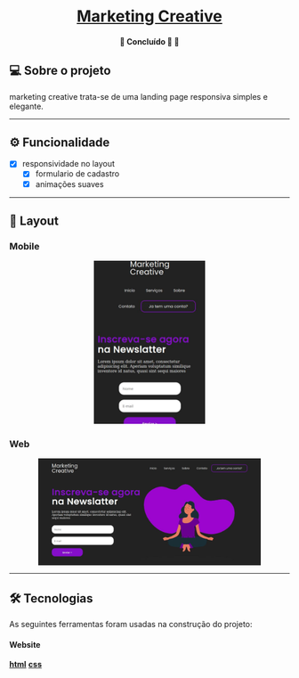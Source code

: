 <h1 align="center">
      <a href="#" alt="site-creative"> Marketing Creative</a>
</h1>

<h4 align="center">
	🚧   Concluído 🚀 🚧
</h4>

## 💻 Sobre o projeto

marketing creative trata-se de uma landing page responsiva simples e elegante.

---

## ⚙️ Funcionalidade

- [x] responsividade no layout
  - [x] formulario de cadastro
  - [x] animações suaves

---

## 🎨 Layout

### Mobile

<p align="center">
  <img alt="page1" title="mobile" src="./components/images/mobile.jpg" width="200px">

</p>

### Web

 <p align="center" style="display: flex; align-items: flex-start; justify-content: center;">
  <img alt="page1" title="desktop" src="./components/images/desktop.jpg" width="400px">
</p>

---

## 🛠 Tecnologias

As seguintes ferramentas foram usadas na construção do projeto:

#### **Website**

**[html](https://developer.mozilla.org/pt-BR/docs/Web/HTML)**
**[css](https://developer.mozilla.org/pt-BR/docs/Web/CSS)**
